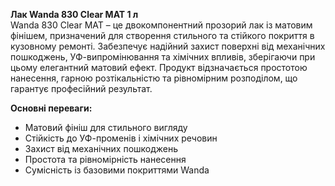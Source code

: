 **Лак Wanda 830 Clear MAT 1 л**  
Wanda 830 Clear MAT – це двокомпонентний прозорий лак із матовим фінішем, призначений для створення стильного та стійкого покриття в кузовному ремонті. Забезпечує надійний захист поверхні від механічних пошкоджень, УФ-випромінювання та хімічних впливів, зберігаючи при цьому елегантний матовий ефект. Продукт відзначається простотою нанесення, гарною розтікальністю та рівномірним розподілом, що гарантує професійний результат.


**Основні переваги:**
- Матовий фініш для стильного вигляду
- Стійкість до УФ-променів і хімічних речовин
- Захист від механічних пошкоджень
- Простота та рівномірність нанесення
- Сумісність із базовими покриттями Wanda